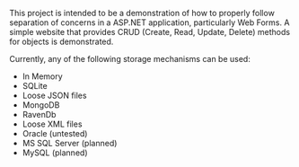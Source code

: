 This project is intended to be a demonstration of how to properly follow separation of concerns in a ASP.NET application, particularly Web Forms. A simple website that provides CRUD (Create, Read, Update, Delete) methods for objects is demonstrated.

Currently, any of the following storage mechanisms can be used:

 - In Memory
 - SQLite
 - Loose JSON files
 - MongoDB
 - RavenDb
 - Loose XML files
 - Oracle (untested)
 - MS SQL Server (planned)
 - MySQL (planned)